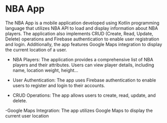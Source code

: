 
# NBA App

The NBA App is a mobile application developed using Kotlin programming language that utilizes NBA API to load and display information about NBA players. The application also implements CRUD (Create, Read, Update, Delete) operations and Firebase authentication to enable user registration and login. Additionally, the app features Google Maps integration to display the current location of a user.

- NBA Players: The application provides a comprehensive list of NBA players and their attributes. Users can view player details, including name, location weight, height...

- User Authentication: The app uses Firebase authentication to enable users to register and login to their accounts.

- CRUD Operations: The app allows users to create, read, update, and delete.

-Google Maps Integration: The app utilizes Google Maps to display the current user location

